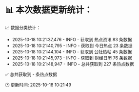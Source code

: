 📊 本次数据更新统计：
==========================

📈 数据分类统计：
- 2025-10-18 10:21:37,476 - INFO - 获取到 热点资讯 83 条数据
- 2025-10-18 10:21:40,795 - INFO - 获取到 今日热点 23 条数据
- 2025-10-18 10:21:44,104 - INFO - 获取到 公社热帖 45 条数据
- 2025-10-18 10:21:45,973 - INFO - 获取到 财经日历 76 条数据
- 2025-10-18 10:21:48,947 - INFO - 总共获取到 227 条热点数据

✅ 总共获取到 - 条热点数据

🕐 更新时间: 2025-10-18 10:21:49
